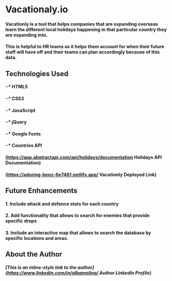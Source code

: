 # Vacationaly.io

#### Vacationly is a tool that helps companies that are expanding overseas learn the different local holidays happening in that particular country they are expanding into. 

#### This is helpful to HR teams as it helps them account for when their future staff will have off and their teams can plan accordingly because of this data.

## Technologies Used
#### ⋅⋅* HTML5
#### ⋅⋅* CSS3
#### ⋅⋅* JavaScript
#### ⋅⋅* jQuery
#### ⋅⋅* Google Fonts
#### ⋅⋅* Countries API

####  (https://app.abstractapi.com/api/holidays/documentation Holidays API Documentation)

#### (https://adoring-benz-6e7461.netlify.app/ Vacationly Deployed Link)



## Future Enhancements

#### 1. Include attack and defence stats for each country
#### 2. Add functionality that allows to search for enemies that provide specific drops
#### 3. Include an interactive map that allows to search the database by specific locations and areas.

## About the Author

##### [This is an inline-style link to the author] (https://www.linkedin.com/in/albamolina/ Author LinkedIn Profile)
